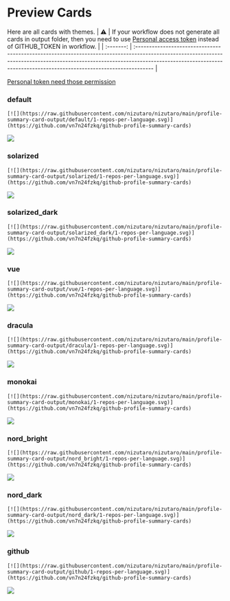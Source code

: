 
# Preview Cards

Here are all cards with themes.
| :warning: | If your workflow does not generate all cards in output folder, then you need to use [Personal access token](https://docs.github.com/en/actions/configuring-and-managing-workflows/creating-and-storing-encrypted-secrets) instead of GITHUB_TOKEN in workflow. |
| :-------: | :------------------------------------------------------------------------------------------------------------------------------------------------------------------------------------------------------------------------------------------------ |

[Personal token need those permission](https://github.com/vn7n24fzkq/github-profile-summary-cards/wiki/Personal-access-token-permissions)


### default


```
[![](https://raw.githubusercontent.com/nizutaro/nizutaro/main/profile-summary-card-output/default/1-repos-per-language.svg)](https://github.com/vn7n24fzkq/github-profile-summary-cards)
```
![](https://raw.githubusercontent.com/nizutaro/nizutaro/main/profile-summary-card-output/default/1-repos-per-language.svg)


### solarized


```
[![](https://raw.githubusercontent.com/nizutaro/nizutaro/main/profile-summary-card-output/solarized/1-repos-per-language.svg)](https://github.com/vn7n24fzkq/github-profile-summary-cards)
```
![](https://raw.githubusercontent.com/nizutaro/nizutaro/main/profile-summary-card-output/solarized/1-repos-per-language.svg)


### solarized_dark


```
[![](https://raw.githubusercontent.com/nizutaro/nizutaro/main/profile-summary-card-output/solarized_dark/1-repos-per-language.svg)](https://github.com/vn7n24fzkq/github-profile-summary-cards)
```
![](https://raw.githubusercontent.com/nizutaro/nizutaro/main/profile-summary-card-output/solarized_dark/1-repos-per-language.svg)


### vue


```
[![](https://raw.githubusercontent.com/nizutaro/nizutaro/main/profile-summary-card-output/vue/1-repos-per-language.svg)](https://github.com/vn7n24fzkq/github-profile-summary-cards)
```
![](https://raw.githubusercontent.com/nizutaro/nizutaro/main/profile-summary-card-output/vue/1-repos-per-language.svg)


### dracula


```
[![](https://raw.githubusercontent.com/nizutaro/nizutaro/main/profile-summary-card-output/dracula/1-repos-per-language.svg)](https://github.com/vn7n24fzkq/github-profile-summary-cards)
```
![](https://raw.githubusercontent.com/nizutaro/nizutaro/main/profile-summary-card-output/dracula/1-repos-per-language.svg)


### monokai


```
[![](https://raw.githubusercontent.com/nizutaro/nizutaro/main/profile-summary-card-output/monokai/1-repos-per-language.svg)](https://github.com/vn7n24fzkq/github-profile-summary-cards)
```
![](https://raw.githubusercontent.com/nizutaro/nizutaro/main/profile-summary-card-output/monokai/1-repos-per-language.svg)


### nord_bright


```
[![](https://raw.githubusercontent.com/nizutaro/nizutaro/main/profile-summary-card-output/nord_bright/1-repos-per-language.svg)](https://github.com/vn7n24fzkq/github-profile-summary-cards)
```
![](https://raw.githubusercontent.com/nizutaro/nizutaro/main/profile-summary-card-output/nord_bright/1-repos-per-language.svg)


### nord_dark


```
[![](https://raw.githubusercontent.com/nizutaro/nizutaro/main/profile-summary-card-output/nord_dark/1-repos-per-language.svg)](https://github.com/vn7n24fzkq/github-profile-summary-cards)
```
![](https://raw.githubusercontent.com/nizutaro/nizutaro/main/profile-summary-card-output/nord_dark/1-repos-per-language.svg)


### github


```
[![](https://raw.githubusercontent.com/nizutaro/nizutaro/main/profile-summary-card-output/github/1-repos-per-language.svg)](https://github.com/vn7n24fzkq/github-profile-summary-cards)
```
![](https://raw.githubusercontent.com/nizutaro/nizutaro/main/profile-summary-card-output/github/1-repos-per-language.svg)

